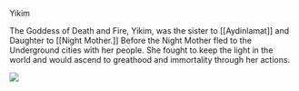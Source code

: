 Yikim 

The Goddess of Death and Fire, Yikim, was the sister to [[Aydinlamat]] and Daughter to [[Night Mother.]] Before the Night Mother fled to the Underground cities with her people. She fought to keep the light in the world and would ascend to greathood and immortality through her actions.  


![](Aydiniamat%20&%20Yikim%202.jpg)